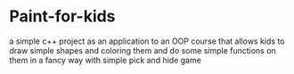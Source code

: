 # Paint-for-kids
a simple c++ project as an application to an OOP course 
that allows kids to draw simple shapes and coloring them and do some simple functions on them in a fancy way with simple pick and hide game 
